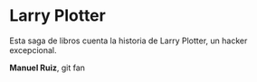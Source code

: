 # Larry Plotter

Esta saga de libros cuenta la historia de Larry Plotter, un hacker excepcional.

**Manuel Ruiz**, git fan
